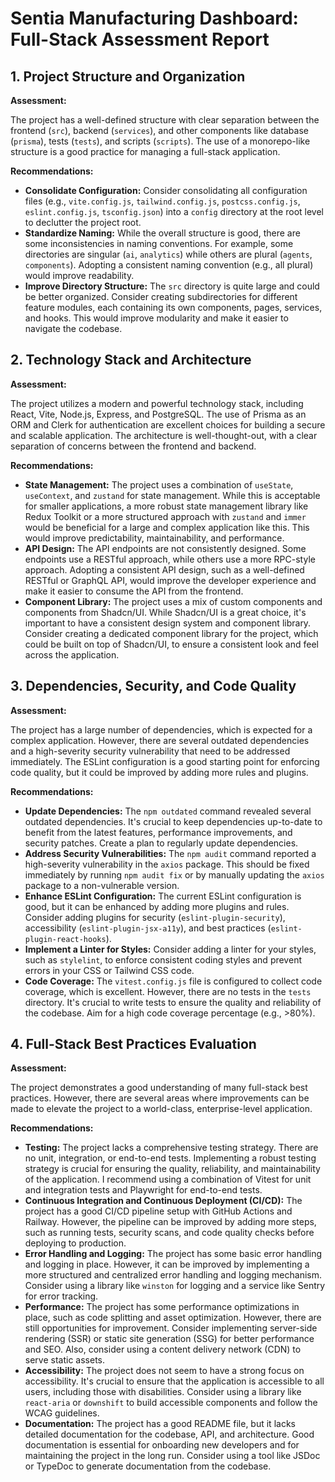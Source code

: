 # Sentia Manufacturing Dashboard: Full-Stack Assessment Report




## 1. Project Structure and Organization

**Assessment:**

The project has a well-defined structure with clear separation between the frontend (`src`), backend (`services`), and other components like database (`prisma`), tests (`tests`), and scripts (`scripts`). The use of a monorepo-like structure is a good practice for managing a full-stack application.

**Recommendations:**

*   **Consolidate Configuration:** Consider consolidating all configuration files (e.g., `vite.config.js`, `tailwind.config.js`, `postcss.config.js`, `eslint.config.js`, `tsconfig.json`) into a `config` directory at the root level to declutter the project root.
*   **Standardize Naming:** While the overall structure is good, there are some inconsistencies in naming conventions. For example, some directories are singular (`ai`, `analytics`) while others are plural (`agents`, `components`). Adopting a consistent naming convention (e.g., all plural) would improve readability.
*   **Improve Directory Structure:** The `src` directory is quite large and could be better organized. Consider creating subdirectories for different feature modules, each containing its own components, pages, services, and hooks. This would improve modularity and make it easier to navigate the codebase.




## 2. Technology Stack and Architecture

**Assessment:**

The project utilizes a modern and powerful technology stack, including React, Vite, Node.js, Express, and PostgreSQL. The use of Prisma as an ORM and Clerk for authentication are excellent choices for building a secure and scalable application. The architecture is well-thought-out, with a clear separation of concerns between the frontend and backend.

**Recommendations:**

*   **State Management:** The project uses a combination of `useState`, `useContext`, and `zustand` for state management. While this is acceptable for smaller applications, a more robust state management library like Redux Toolkit or a more structured approach with `zustand` and `immer` would be beneficial for a large and complex application like this. This would improve predictability, maintainability, and performance.
*   **API Design:** The API endpoints are not consistently designed. Some endpoints use a RESTful approach, while others use a more RPC-style approach. Adopting a consistent API design, such as a well-defined RESTful or GraphQL API, would improve the developer experience and make it easier to consume the API from the frontend.
*   **Component Library:** The project uses a mix of custom components and components from Shadcn/UI. While Shadcn/UI is a great choice, it's important to have a consistent design system and component library. Consider creating a dedicated component library for the project, which could be built on top of Shadcn/UI, to ensure a consistent look and feel across the application.




## 3. Dependencies, Security, and Code Quality

**Assessment:**

The project has a large number of dependencies, which is expected for a complex application. However, there are several outdated dependencies and a high-severity security vulnerability that need to be addressed immediately. The ESLint configuration is a good starting point for enforcing code quality, but it could be improved by adding more rules and plugins.

**Recommendations:**

*   **Update Dependencies:** The `npm outdated` command revealed several outdated dependencies. It's crucial to keep dependencies up-to-date to benefit from the latest features, performance improvements, and security patches. Create a plan to regularly update dependencies.
*   **Address Security Vulnerabilities:** The `npm audit` command reported a high-severity vulnerability in the `axios` package. This should be fixed immediately by running `npm audit fix` or by manually updating the `axios` package to a non-vulnerable version.
*   **Enhance ESLint Configuration:** The current ESLint configuration is good, but it can be enhanced by adding more plugins and rules. Consider adding plugins for security (`eslint-plugin-security`), accessibility (`eslint-plugin-jsx-a11y`), and best practices (`eslint-plugin-react-hooks`).
*   **Implement a Linter for Styles:** Consider adding a linter for your styles, such as `stylelint`, to enforce consistent coding styles and prevent errors in your CSS or Tailwind CSS code.
*   **Code Coverage:** The `vitest.config.js` file is configured to collect code coverage, which is excellent. However, there are no tests in the `tests` directory. It's crucial to write tests to ensure the quality and reliability of the codebase. Aim for a high code coverage percentage (e.g., >80%).




## 4. Full-Stack Best Practices Evaluation

**Assessment:**

The project demonstrates a good understanding of many full-stack best practices. However, there are several areas where improvements can be made to elevate the project to a world-class, enterprise-level application.

**Recommendations:**

*   **Testing:** The project lacks a comprehensive testing strategy. There are no unit, integration, or end-to-end tests. Implementing a robust testing strategy is crucial for ensuring the quality, reliability, and maintainability of the application. I recommend using a combination of Vitest for unit and integration tests and Playwright for end-to-end tests.
*   **Continuous Integration and Continuous Deployment (CI/CD):** The project has a good CI/CD pipeline setup with GitHub Actions and Railway. However, the pipeline can be improved by adding more steps, such as running tests, security scans, and code quality checks before deploying to production.
*   **Error Handling and Logging:** The project has some basic error handling and logging in place. However, it can be improved by implementing a more structured and centralized error handling and logging mechanism. Consider using a library like `winston` for logging and a service like Sentry for error tracking.
*   **Performance:** The project has some performance optimizations in place, such as code splitting and asset optimization. However, there are still opportunities for improvement. Consider implementing server-side rendering (SSR) or static site generation (SSG) for better performance and SEO. Also, consider using a content delivery network (CDN) to serve static assets.
*   **Accessibility:** The project does not seem to have a strong focus on accessibility. It's crucial to ensure that the application is accessible to all users, including those with disabilities. Consider using a library like `react-aria` or `downshift` to build accessible components and follow the WCAG guidelines.
*   **Documentation:** The project has a good README file, but it lacks detailed documentation for the codebase, API, and architecture. Good documentation is essential for onboarding new developers and for maintaining the project in the long run. Consider using a tool like JSDoc or TypeDoc to generate documentation from the codebase.



